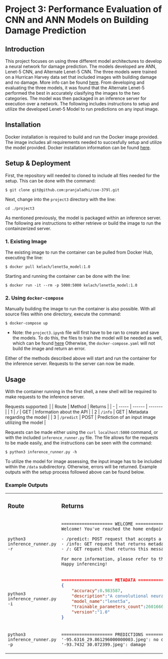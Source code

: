 # Project 3: Performance Evaluation of CNN and ANN Models on Building Damage Prediction

## Introduction

This project focuses on using three different model architectures to develop a neural network for damage prediction. The models developed are ANN, Lenet-5 CNN, and Alternate Lenet-5 CNN. The three models were trained on a Hurrican Harvey data set that included images with building damage and no damage. More info can be found [here](). From developing and evaluating the three models, it was found that the Alternate Lenet-5 performed the best in accurately clasifying the images to the two categories. The model was then packaged in an inference server for execution over a network. The following includes instructions to setup and utilize the developed Lenet-5 Model to run predictions on any input image. 

## Installation

Docker installation is required to build and run the Docker image provided. The image includes all requirements needed to succesfully setup and utilize the model provided. Docker installation information can be found [here](https://docs.docker.com/engine/install/ubuntu/). 

## Setup & Deployment

First, the repository will needed to cloned to include all files needed for the setup. This can be done with the command:
```
$ git clone git@github.com:pranjaladhi/coe-379l.git
```
Next, change into the `project3` directory with the line:
```
cd ./project3
```
As mentioned previously, the model is packaged within an inference server. The following are instructions to either retrieve or build the image to run the containzerized server. 

### 1. Existing Image

The existing image to run the container can be pulled from Docker Hub, executing the line:
```
$ docker pull kelach/lenet5a_model:1.0
```
Starting and running the container can be done with the line:
```
$ docker run -it --rm -p 5000:5000 kelach/lenet5a_model:1.0
```

### 2. Using `docker-compose`

Manually building the image to run the container is also possible. With all source files within one directory, execute the command:
```
$ docker-compose up
```
* Note: the `project3.ipynb` file will first have to be ran to create and save the models. To do this, the files to train the model will be needed as well, which can be found [here](https://github.com/joestubbs/coe379L-sp24/tree/master/datasets/unit03/Project3/data_all_modified) Otherwise, the `docker-compose.yaml` will not build the image and return an error.

Either of the methods described above will start and run the container for the inference server. Requests to the server can now be made. 

## Usage

With the container running in the first shell, a new shell will be required to make requests to the inference server.

Requests supported:
|   | Route | Method | Returns |
| - | ----- | ------ | ------- |
| 1 | `/`   | GET | Information about the API |
| 2 | `/info` | GET | Metadata regarding the model |
| 3 | `/predict` | POST | Prediction of an input image utilizing the model |

Requests can be made either using the `curl localhost:5000` command, or with the included `inference_runner.py` file. The file allows for the requests to be made easily, and the instructions can be seen with the command:
```
$ python3 inference_runner.py -h
```

To utilize the model for image assessing, the input image has to be included within the `/data` subdirectory. Otherwise, errors will be returned. Example outputs with the setup process followed above can be found below.

### Example Outputs
<table>
<tr>
<td> 

### Route 

</td>
<td> 

### Returns

</td>
</tr>
<tr>
<td> 

`python3 inference_runner.py -r` 

</td>
<td>
    
```
==================== WELCOME ====================
Welcome! You've reached the home endpoint for the building damage prediction machine learning inference server. Here's a brief description of each route:

- /predict: POST request that accepts a JSON object with an image key containing a list of images. The images are processed and predictions are returned.
- /info: GET request that returns metadata about the model.
- /: GET request that returns this message :)

For more information, please refer to the documentation (https://github.com/pranjaladhi/coe-379l/tree/main/project3).
Happy inferencing!
```
</td>
</tr>

<tr>
<td>

`python3 inference_runner.py -i` 

</td>
<td>
    
```json
==================== METADATA ====================
{
    "accuracy":0.983587,
    "description":"A convolutional neural network model trained to predict building damage from images. The model was trained on     satalite image data of buildings after the Texas Hurricane Harvey.",
    "model_name":"lenet5a",
    "trainable_parameters_count":2601666,
    "version":"1.0"
}
```

</td>
</tr>

<tr>
<td>

`python3 inference_runner.py -p` 

</td>
<td>
    
```
==================== PREDICTIONS ====================
'-95.6316_29.861296000000003.jpeg': no damage
'-93.7432_30.072399.jpeg': damage
```

</td>
</tr>
</table>



